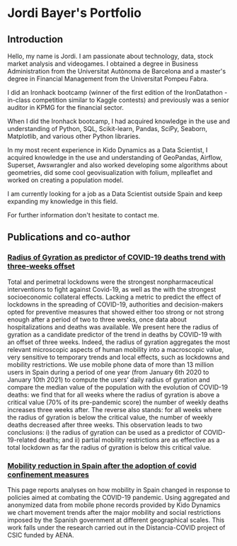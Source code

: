 # Jordi Bayer's Portfolio

## Introduction

Hello, my name is Jordi. I am passionate about technology, data, stock market analysis and videogames. I obtained a degree in Business Administration from the Universitat Autònoma de Barcelona and a master's degree in Financial Management from the Universitat Pompeu Fabra.

I did an Ironhack bootcamp (winner of the first edition of the IronDatathon - in-class competition similar to Kaggle contests) and previously was a senior auditor in KPMG for the financial sector.

When I did the Ironhack bootcamp, I had acquired knowledge in the use and understanding of Python, SQL, Scikit-learn, Pandas, SciPy, Seaborn, Matplotlib, and various other Python libraries.

In my most recent experience in Kido Dynamics as a Data Scientist, I acquired knowledge in the use and understanding of GeoPandas, Airflow, Superset, Awswrangler and also worked developing some algorithms about geometries, did some cool geovisualization with folium, mplleaflet and worked on creating a population model.

I am currently looking for a job as a Data Scientist outside Spain and keep expanding my knowledge in this field. 

For further information don't hesitate to contact me.

## Publications and co-author

### [Radius of Gyration as predictor of COVID-19 deaths trend with three-weeks offset](https://www.medrxiv.org/content/10.1101/2021.01.30.21250708v1.article-info)

Total and perimetral lockdowns were the strongest nonpharmaceutical interventions to fight against Covid-19, as well as the with the strongest socioeconomic collateral effects. Lacking a metric to predict the effect of lockdowns in the spreading of COVID-19, authorities and decision-makers opted for preventive measures that showed either too strong or not strong enough after a period of two to three weeks, once data about hospitalizations and deaths was available. We present here the radius of gyration as a candidate predictor of the trend in deaths by COVID-19 with an offset of three weeks. Indeed, the radius of gyration aggregates the most relevant microscopic aspects of human mobility into a macroscopic value, very sensitive to temporary trends and local effects, such as lockdowns and mobility restrictions. We use mobile phone data of more than 13 million users in Spain during a period of one year (from January 6th 2020 to January 10th 2021) to compute the users’ daily radius of gyration and compare the median value of the population with the evolution of COVID-19 deaths: we find that for all weeks where the radius of gyration is above a critical value (70% of its pre-pandemic score) the number of weekly deaths increases three weeks after. The reverse also stands: for all weeks where the radius of gyration is below the critical value, the number of weekly deaths decreased after three weeks. This observation leads to two conclusions: i) the radius of gyration can be used as a predictor of COVID-19-related deaths; and ii) partial mobility restrictions are as effective as a total lockdown as far the radius of gyration is below this critical value.

### [Mobility reduction in Spain after the adoption of covid confinement measures](https://analytics.ifisc.uib-csic.es/en/covid-19-response/)

This page reports analyses on how mobility in Spain changed in response to policies aimed at combating the COVID-19 pandemic. Using aggregated and anonymized data from mobile phone records provided by Kido Dynamics we chart movement trends after the major mobility and social restrictions imposed by the Spanish government at different geographical scales. This work falls under the research carried out in the Distancia-COVID project of CSIC funded by AENA.